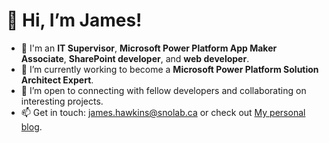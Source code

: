 # 👋 Hi, I’m James!
- 👀 I'm an **IT Supervisor**, **Microsoft Power Platform App Maker Associate**, **SharePoint developer**, and **web developer**.
- 🌱 I’m currently working to become a **Microsoft Power Platform Solution Architect Expert**. 
- 💞️ I’m open to connecting with fellow developers and collaborating on interesting projects.
- 📫 Get in touch: james.hawkins@snolab.ca or check out [My personal blog](https://jameshawkins.codes). 

<!---
jhawksno/jhawksno is a ✨ special ✨ repository because its `README.md` (this file) appears on your GitHub profile.
You can click the Preview link to take a look at your changes.
--->
